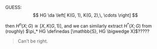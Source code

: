 
GUESS: 
$$
HG \da \left[ K(G, 1), K(G, 2),\, \cdots \right]
$$

then $H^n(X; G) \cong [X, K(G, 1)]$, and we can similarly extract $H^*(X; G)$ from (roughly) $\pi_* HG \definedas [\mathbb{S}, HG \bigwedge X]$????? 

> Can't be right.